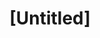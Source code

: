 ---
pid: MX23
title: "[Untitled]"
location_transcription: 
zipcode: 
outside_phl: 
neighborhood: 
age: 
age_range: 
instagram: 
image_file_name: MX_23.jpg
proposal_transcription: 
topic: Youth
topic_summary: '0'
type: Other No Form
keywords_other: 
credit: 
image_labels: 3 figures smiling and playing
twitter: 
facebook: 
permalink: "/monuments/mx23/"
layout: item-page
---